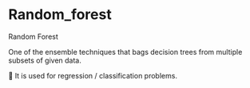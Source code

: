 # Random_forest
Random Forest 

One of the ensemble techniques that bags decision trees from multiple subsets of
given data.

 It is used for regression / classification problems.
